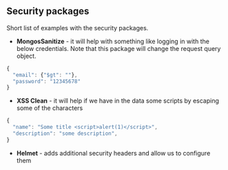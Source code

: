 ## Security packages

Short list of examples with the security packages.

- **MongosSanitize** - it will help with something like logging in with the below credentials. Note that this package will change the request query object.

```javascript
{
  "email": {"$gt": ""},
  "password": "12345678"
}
```

- **XSS Clean** - it will help if we have in the data some scripts by escaping some of the characters

```javascript
{
  "name": "Some title <script>alert(1)</script>",
  "description": "some description",
}
```

- **Helmet** - adds additional security headers and allow us to configure them
